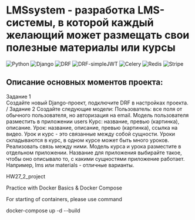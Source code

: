 #  LMSsystem - разработка LMS-системы, в которой каждый желающий может размещать свои полезные материалы или курсы

![Python](https://img.shields.io/badge/Python-3.11.9-blue)
![Django](https://img.shields.io/badge/django-5.1.1-092E20?logo=django&logoColor=white)
![DRF](https://img.shields.io/badge/django--rest--framework-3.15.2-blue?labelColor=333333&logo=django&logoColor=white&color=blue)
![DRF-simpleJWT](https://img.shields.io/badge/django--rest--framework--simplejwt-5.3.1-blue?labelColor=333333&logo=django&logoColor=white&color=blue)
![Celery](https://img.shields.io/badge/Celery-5.4.0-&logo=Celery&logoColor=FFFFFF&label)
![Redis](https://img.shields.io/badge/Redis-5.1.1-DC382D?&logo=redis&logoColor=white)
![Stripe](https://img.shields.io/badge/Stripe-11.1.1-4379ff?&logo=stripe&logoColor=white)

## Описание основных моментов проекта:

Задание 1\
Создайте новый Django-проект, подключите DRF в настройках проекта.\
/ Задание 2
Создайте следующие модели:
Пользователь: все поля от обычного пользователя, но авторизация на email. Модель пользователя разместить в приложении users
Курс: название, превью (картинка), описание.
Урок: название, описание, превью (картинка), ссылка на видео.
Урок и курс - это связанные между собой сущности. Уроки складываются в курс, в одном курсе может быть много уроков. Реализовать связь между ними.
Модель курса и урока разместите в отдельном приложении. Название для приложения выбирайте такое, чтобы оно описывало то, с какими сущностями приложение работает. Например, lms или materials - отличные варианты.


HW27_2_project

Practice with Docker Basics & Docker Compose

For starting of containers, please use command

docker-compose up -d --build
